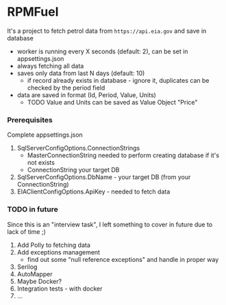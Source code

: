 # RPMFuel

It's a project to fetch petrol data from `https://api.eia.gov` and save in database

- worker is running every X seconds (default: 2), can be set in appsettings.json
- always fetching all data
- saves only data from last N days (default: 10)
  - if record already exists in database - ignore it, duplicates can be checked by the period field
- data are saved in format (Id, Period, Value, Units)
  - TODO Value and Units can be saved as Value Object "Price"

### Prerequisites

Complete appsettings.json

1. SqlServerConfigOptions.ConnectionStrings
   - MasterConnectionString needed to perform creating database if it's not exists
   - ConnectionString your target DB
2. SqlServerConfigOptions.DbName - your target DB (from your ConnectionString)
3. EIAClientConfigOptions.ApiKey - needed to fetch data

### TODO in future

Since this is an "interview task", I left something to cover in future due to lack of time ;)

1. Add Polly to fetching data
2. Add exceptions management
   - find out some "null reference exceptions" and handle in proper way
3. Serilog
4. AutoMapper
5. Maybe Docker?
6. Integration tests - with docker
7. ...
